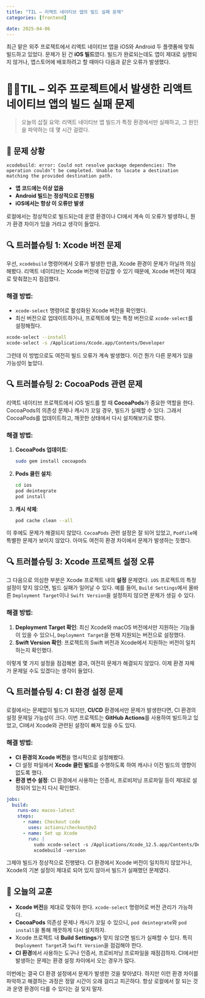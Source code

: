 ```yaml
---
title: "TIL – 리액트 네이티브 앱의 빌드 실패 문제"
categories: [frontend]

date: 2025-04-06
---
```

최근 맡은 외주 프로젝트에서 리액트 네이티브 앱을 iOS와 Android 두 플랫폼에 맞춰 빌드하고 있었다. 문제가 된 건 **iOS 빌드**였다. 빌드가 완료되는데도 앱이 제대로 실행되지 않거나, 앱스토어에 배포하려고 할 때마다 다음과 같은 오류가 발생했다.

# 🖕🏻TIL – 외주 프로젝트에서 발생한 리액트 네이티브 앱의 빌드 실패 문제

> 오늘의 삽질 요약: 리액트 네이티브 앱 빌드가 특정 환경에서만 실패하고, 그 원인을 파악하는 데 몇 시간 걸렸다.
> 

## 👾 문제 상황

```
xcodebuild: error: Could not resolve package dependencies: The operation couldn’t be completed. Unable to locate a destination matching the provided destination path.

```

- **앱 코드에는 이상 없음**
- **Android 빌드는 정상적으로 진행됨**
- **iOS에서는 항상 이 오류만 발생**

로컬에서는 정상적으로 빌드되는데 운영 환경이나 CI에서 계속 이 오류가 발생하니, 뭔가 환경 차이가 있을 거라고 생각이 들었다.

## 🔍 트러블슈팅 1: Xcode 버전 문제

우선, `xcodebuild` 명령어에서 오류가 발생한 만큼, Xcode 환경이 문제가 아닐까 의심해봤다. 리액트 네이티브는 Xcode 버전에 민감할 수 있기 때문에, Xcode 버전이 제대로 맞춰졌는지 점검했다.

### 해결 방법:

- `xcode-select` 명령어로 활성화된 Xcode 버전을 확인했다.
- 최신 버전으로 업데이트하거나, 프로젝트에 맞는 특정 버전으로 `xcode-select`를 설정해줬다.

```bash
xcode-select --install
xcode-select -s /Applications/Xcode.app/Contents/Developer

```

그런데 이 방법으로도 여전히 빌드 오류가 계속 발생했다. 이건 뭔가 다른 문제가 있을 가능성이 높았다.

## 🔍 트러블슈팅 2: CocoaPods 관련 문제

리액트 네이티브 프로젝트에서 iOS 빌드를 할 때 **CocoaPods**가 중요한 역할을 한다. CocoaPods의 의존성 문제나 캐시가 꼬일 경우, 빌드가 실패할 수 있다. 그래서 CocoaPods를 업데이트하고, 깨끗한 상태에서 다시 설치해보기로 했다.

### 해결 방법:

1. **CocoaPods 업데이트**:
    
    ```bash
    sudo gem install cocoapods
    
    ```
    
2. **Pods 클린 설치**:
    
    ```bash
    cd ios
    pod deintegrate
    pod install
    
    ```
    
3. **캐시 삭제**:
    
    ```bash
    pod cache clean --all
    
    ```
    

이 후에도 문제가 해결되지 않았다. `CocoaPods` 관련 설정은 잘 되어 있었고, `Podfile`에 특별한 문제가 보이지 않았다. 아마도 여전히 환경 차이에서 문제가 발생하는 듯했다.

## 🔍 트러블슈팅 3: Xcode 프로젝트 설정 오류

그 다음으로 의심한 부분은 Xcode 프로젝트 내의 **설정** 문제였다. `iOS` 프로젝트의 특정 설정이 맞지 않으면, 빌드 실패가 일어날 수 있다. 예를 들어, `Build Settings`에서 올바른 `Deployment Target`이나 `Swift Version`을 설정하지 않으면 문제가 생길 수 있다.

### 해결 방법:

1. **Deployment Target 확인**: 최신 Xcode와 macOS 버전에서만 지원하는 기능들이 있을 수 있으니, `Deployment Target`을 현재 지원되는 버전으로 설정했다.
2. **Swift Version 확인**: 프로젝트의 Swift 버전과 Xcode에서 지원하는 버전이 일치하는지 확인했다.

이렇게 몇 가지 설정을 점검해본 결과, 여전히 문제가 해결되지 않았다. 이제 환경 자체가 문제일 수도 있겠다는 생각이 들었다.

## 🔍 트러블슈팅 4: CI 환경 설정 문제

로컬에서는 문제없이 빌드가 되지만, **CI/CD** 환경에서만 문제가 발생한다면, CI 환경의 설정 문제일 가능성이 크다. 이번 프로젝트는 **GitHub Actions**를 사용하여 빌드하고 있었고, CI에서 Xcode와 관련된 설정이 빠져 있을 수도 있다.

### 해결 방법:

- **CI 환경의 Xcode 버전**을 명시적으로 설정해봤다.
- CI 설정 파일에서 **Xcode 클린 빌드**를 수행하도록 하여 캐시나 이전 빌드의 영향이 없도록 했다.
- **환경 변수 설정**: CI 환경에서 사용하는 인증서, 프로비저닝 프로파일 등이 제대로 설정되어 있는지 다시 확인했다.

```yaml
jobs:
  build:
    runs-on: macos-latest
    steps:
      - name: Checkout code
        uses: actions/checkout@v2
      - name: Set up Xcode
        run: |
          sudo xcode-select -s /Applications/Xcode_12.5.app/Contents/Developer
          xcodebuild -version

```

그제야 빌드가 정상적으로 진행됐다. CI 환경에서 Xcode 버전이 일치하지 않았거나, Xcode의 기본 설정이 제대로 되어 있지 않아서 빌드가 실패했던 문제였다.

## 🍃 오늘의 교훈

- **Xcode 버전**을 제대로 맞춰야 한다. `xcode-select` 명령어로 버전 관리가 가능하다.
- **CocoaPods** 의존성 문제나 캐시가 꼬일 수 있으니, `pod deintegrate`와 `pod install`을 통해 깨끗하게 다시 설치하자.
- Xcode 프로젝트 내 **Build Settings**가 맞지 않으면 빌드가 실패할 수 있다. 특히 `Deployment Target`과 `Swift Version`을 점검해야 한다.
- **CI 환경**에서 사용하는 도구나 인증서, 프로비저닝 프로파일을 재점검하자. CI에서만 발생하는 문제는 환경 설정 차이에서 오는 경우가 많다.

이번에는 결국 CI 환경 설정에서 문제가 발생한 것을 찾아냈다. 하지만 이런 환경 차이를 파악하고 해결하는 과정은 정말 시간이 오래 걸리고 피곤하다. 항상 로컬에서 잘 되는 것과 운영 환경이 다를 수 있다는 걸 잊지 말자.

